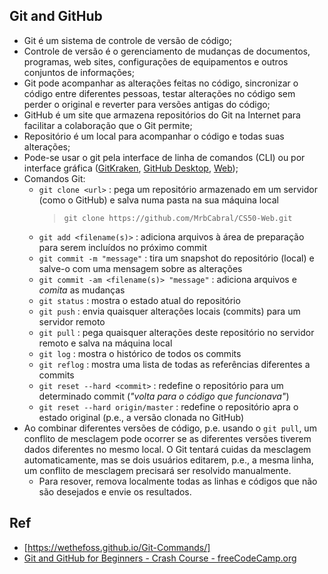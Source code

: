 ## Git and GitHub
- Git é um sistema de controle de versão de código;
- Controle de versão é o gerenciamento de mudanças de documentos, programas, web sites, configurações de equipamentos e outros conjuntos de informações;
- Git pode acompanhar as alterações feitas no código, sincronizar o código entre diferentes pessoas, testar alterações no código sem perder o original e reverter para versões antigas do código;
- GitHub é um site que armazena repositórios do Git na Internet para facilitar a colaboração que o Git permite;
- Repositório é um local para acompanhar o código e todas suas alterações;
- Pode-se usar o git pela interface de linha de comandos (CLI) ou por interface gráfica ([GitKraken](https://www.gitkraken.com/), [GitHub Desktop](https://desktop.github.com/), [Web](https://desktop.github.com/));
- Comandos Git:
    - `git clone <url>` : pega um repositório armazenado em um servidor (como o GitHub) e salva numa pasta na sua máquina local
        > `git clone https://github.com/MrbCabral/CS50-Web.git`
    - `git add <filename(s)>` : adiciona arquivos à área de preparação para serem incluídos no próximo commit
    - `git commit -m "message"` : tira um snapshot do repositório (local) e salve-o  com uma mensagem sobre as alterações
    - `git commit -am <filename(s)> "message"` : adiciona arquivos e _comita_ as mudanças
    - `git status` : mostra o estado atual do repositório
    - `git push` : envia quaisquer alterações locais (commits) para um servidor remoto
    - `git pull` : pega quaisquer alterações deste repositório no servidor remoto e salva na máquina local
    - `git log` : mostra o histórico de todos os commits 
    - `git reflog` : mostra uma lista de todas as referências diferentes a commits
    - `git reset --hard <commit>` : redefine o repositório para um determinado commit (_"volta para o código que funcionava"_)
    - `git reset --hard origin/master` : redefine o repositório apra o estado original (p.e., a versão clonada no GitHub)
- Ao combinar diferentes versões de código, p.e. usando o `git pull`, um conflito de mesclagem pode ocorrer se as diferentes versões tiverem dados diferentes no mesmo local. O Git tentará cuidas da mesclagem automaticamente, mas se dois usuários editarem, p.e., a mesma linha, um conflito de mesclagem precisará ser resolvido manualmente.
    - Para resover, remova localmente todas as linhas e códigos que não são desejados e envie os resultados.

## Ref
- [https://wethefoss.github.io/Git-Commands/]
- [Git and GitHub for Beginners - Crash Course - freeCodeCamp.org](https://www.youtube.com/watch?v=RGOj5yH7evk)